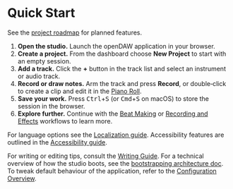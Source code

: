 # Quick Start

See the [project roadmap](../../../ROADMAP.md) for planned features.

1. **Open the studio.** Launch the openDAW application in your browser.
2. **Create a project.** From the dashboard choose **New Project** to start with an empty session.
3. **Add a track.** Click the **+** button in the track list and select an instrument or audio track.
4. **Record or draw notes.** Arm the track and press **Record**, or double‑click to create a clip and edit it in the [Piano Roll](features/piano-roll.md).
5. **Save your work.** Press <kbd>Ctrl</kbd>+<kbd>S</kbd> (or <kbd>Cmd</kbd>+<kbd>S</kbd> on macOS) to store the session in the browser.
6. **Explore further.** Continue with the [Beat Making](workflows/beat.md) or [Recording and Effects](workflows/record-and-fx.md) workflows to learn more.

For language options see the [Localization guide](localization.md). Accessibility features are outlined in the [Accessibility guide](accessibility.md).

For writing or editing tips, consult the
[Writing Guide](../docs-dev/style/writing-guide.md). For a technical
overview of how the studio boots, see the
[bootstrapping architecture doc](../docs-dev/architecture/bootstrap.md).
To tweak default behaviour of the application, refer to the
[Configuration Overview](../docs-dev/configuration/overview.md).
